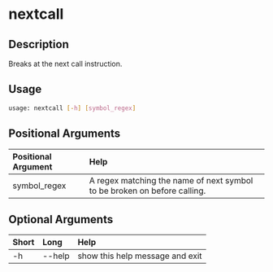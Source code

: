 <!-- THIS PART OF THIS FILE IS AUTOGENERATED. DO NOT MODIFY IT. See scripts/generate_docs.sh -->




# nextcall

## Description


Breaks at the next call instruction.
## Usage


```bash
usage: nextcall [-h] [symbol_regex]

```
## Positional Arguments

|Positional Argument|Help|
| :--- | :--- |
|symbol_regex|A regex matching the name of next symbol to be broken on before calling.|

## Optional Arguments

|Short|Long|Help|
| :--- | :--- | :--- |
|-h|--help|show this help message and exit|

<!-- END OF AUTOGENERATED PART. Do not modify this line or the line below, they mark the end of the auto-generated part of the file. If you want to extend the documentation in a way which cannot easily be done by adding to the command help description, write below the following line. -->
<!-- ------------\>8---- ----\>8---- ----\>8------------ -->
